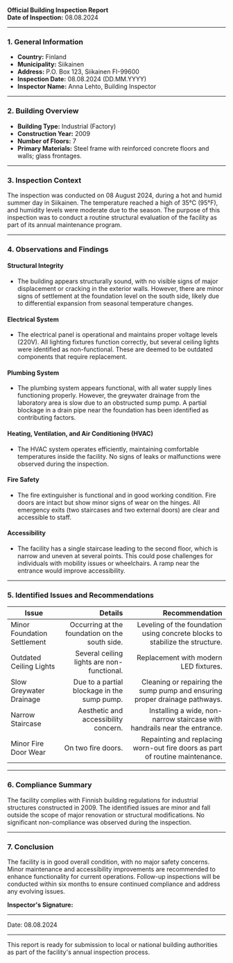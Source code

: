 

**Official Building Inspection Report**  
**Date of Inspection:** 08.08.2024  

---

### **1. General Information**

- **Country:** Finland  
- **Municipality:** Siikainen  
- **Address:** P.O. Box 123, Siikainen FI-99600  
- **Inspection Date:** 08.08.2024 (DD.MM.YYYY)  
- **Inspector Name:** Anna Lehto, Building Inspector  

---

### **2. Building Overview**

- **Building Type:** Industrial (Factory)  
- **Construction Year:** 2009  
- **Number of Floors:** 7  
- **Primary Materials:** Steel frame with reinforced concrete floors and walls; glass frontages.  

---

### **3. Inspection Context**

The inspection was conducted on 08 August 2024, during a hot and humid summer day in Siikainen. The temperature reached a high of 35°C (95°F), and humidity levels were moderate due to the season. The purpose of this inspection was to conduct a routine structural evaluation of the facility as part of its annual maintenance program.

---

### **4. Observations and Findings**

#### **Structural Integrity**  
- The building appears structurally sound, with no visible signs of major displacement or cracking in the exterior walls. However, there are minor signs of settlement at the foundation level on the south side, likely due to differential expansion from seasonal temperature changes.

#### **Electrical System**  
- The electrical panel is operational and maintains proper voltage levels (220V). All lighting fixtures function correctly, but several ceiling lights were identified as non-functional. These are deemed to be outdated components that require replacement.

#### **Plumbing System**  
- The plumbing system appears functional, with all water supply lines functioning properly. However, the greywater drainage from the laboratory area is slow due to an obstructed sump pump. A partial blockage in a drain pipe near the foundation has been identified as contributing factors.

#### **Heating, Ventilation, and Air Conditioning (HVAC)**  
- The HVAC system operates efficiently, maintaining comfortable temperatures inside the facility. No signs of leaks or malfunctions were observed during the inspection.

#### **Fire Safety**  
- The fire extinguisher is functional and in good working condition. Fire doors are intact but show minor signs of wear on the hinges. All emergency exits (two staircases and two external doors) are clear and accessible to staff.

#### **Accessibility**  
- The facility has a single staircase leading to the second floor, which is narrow and uneven at several points. This could pose challenges for individuals with mobility issues or wheelchairs. A ramp near the entrance would improve accessibility.

---

### **5. Identified Issues and Recommendations**

| **Issue**                          | **Details**                                                                 | **Recommendation**                                                                 |
|-------------------------------------|-----------------------------------------------------------------------------:|-----------------------------------------------------------------------------------:|
| Minor Foundation Settlement          | Occurring at the foundation on the south side.                               | Leveling of the foundation using concrete blocks to stabilize the structure.       |
| Outdated Ceiling Lights             | Several ceiling lights are non-functional.                                  | Replacement with modern LED fixtures.                                              |
| Slow Greywater Drainage             | Due to a partial blockage in the sump pump.                                    | Cleaning or repairing the sump pump and ensuring proper drainage pathways.        |
| Narrow Staircase                   | Aesthetic and accessibility concern.                                           | Installing a wide, non-narrow staircase with handrails near the entrance.          |
| Minor Fire Door Wear                | On two fire doors.                                                             | Repainting and replacing worn-out fire doors as part of routine maintenance.         |

---

### **6. Compliance Summary**

The facility complies with Finnish building regulations for industrial structures constructed in 2009. The identified issues are minor and fall outside the scope of major renovation or structural modifications. No significant non-compliance was observed during the inspection.

---

### **7. Conclusion**

The facility is in good overall condition, with no major safety concerns. Minor maintenance and accessibility improvements are recommended to enhance functionality for current operations. Follow-up inspections will be conducted within six months to ensure continued compliance and address any evolving issues.

**Inspector's Signature:**  
_________________________  
Date: 08.08.2024  

--- 

This report is ready for submission to local or national building authorities as part of the facility's annual inspection process.